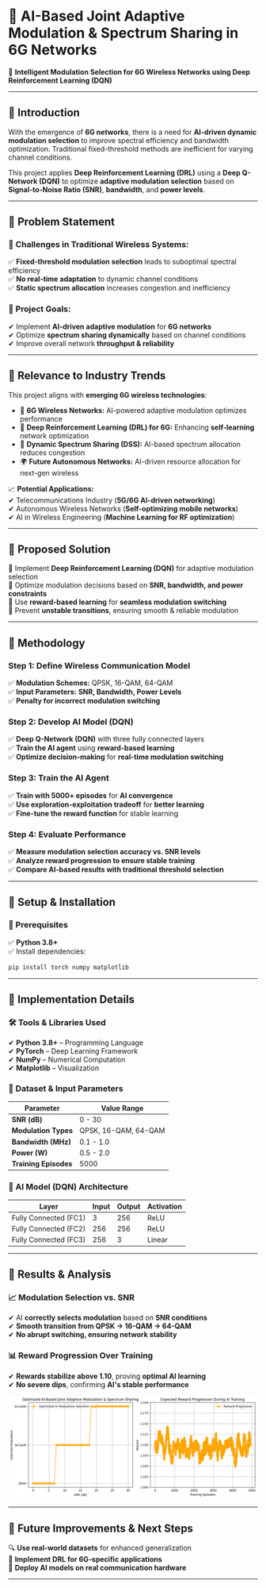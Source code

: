 # 📡 AI-Based Joint Adaptive Modulation & Spectrum Sharing in 6G Networks

🚀 **Intelligent Modulation Selection for 6G Wireless Networks using Deep Reinforcement Learning (DQN)**  

---

## 📌 Introduction
With the emergence of **6G networks**, there is a need for **AI-driven dynamic modulation selection** to improve spectral efficiency and bandwidth optimization. Traditional fixed-threshold methods are inefficient for varying channel conditions.

This project applies **Deep Reinforcement Learning (DRL)** using a **Deep Q-Network (DQN)** to optimize **adaptive modulation selection** based on **Signal-to-Noise Ratio (SNR)**, **bandwidth**, and **power levels**.

---

## 📌 Problem Statement
### 🚨 Challenges in Traditional Wireless Systems:
✅ **Fixed-threshold modulation selection** leads to suboptimal spectral efficiency  
✅ **No real-time adaptation** to dynamic channel conditions  
✅ **Static spectrum allocation** increases congestion and inefficiency  

### 🎯 Project Goals:
✔ Implement **AI-driven adaptive modulation** for **6G networks**  
✔ Optimize **spectrum sharing dynamically** based on channel conditions  
✔ Improve overall network **throughput & reliability**  

---

## 📌 Relevance to Industry Trends
This project aligns with **emerging 6G wireless technologies**:
- 📡 **6G Wireless Networks:** AI-powered adaptive modulation optimizes performance  
- 🤖 **Deep Reinforcement Learning (DRL) for 6G:** Enhancing **self-learning** network optimization  
- 📶 **Dynamic Spectrum Sharing (DSS):** AI-based spectrum allocation reduces congestion  
- 🌍 **Future Autonomous Networks:** AI-driven resource allocation for next-gen wireless  

📈 **Potential Applications:**  
✔ Telecommunications Industry (**5G/6G AI-driven networking**)  
✔ Autonomous Wireless Networks (**Self-optimizing mobile networks**)  
✔ AI in Wireless Engineering (**Machine Learning for RF optimization**)  

---

## 📌 Proposed Solution
🔹 Implement **Deep Reinforcement Learning (DQN)** for adaptive modulation selection  
🔹 Optimize modulation decisions based on **SNR, bandwidth, and power constraints**  
🔹 Use **reward-based learning** for **seamless modulation switching**  
🔹 Prevent **unstable transitions**, ensuring smooth & reliable modulation  

---

## 📌 Methodology
### **Step 1: Define Wireless Communication Model**
✅ **Modulation Schemes:** QPSK, 16-QAM, 64-QAM  
✅ **Input Parameters:** **SNR, Bandwidth, Power Levels**  
✅ **Penalty for incorrect modulation switching**  

### **Step 2: Develop AI Model (DQN)**
✅ **Deep Q-Network (DQN)** with three fully connected layers  
✅ **Train the AI agent** using **reward-based learning**  
✅ **Optimize decision-making** for **real-time modulation switching**  

### **Step 3: Train the AI Agent**
✅ **Train with 5000+ episodes** for **AI convergence**  
✅ **Use exploration-exploitation tradeoff** for **better learning**  
✅ **Fine-tune the reward function** for stable learning  

### **Step 4: Evaluate Performance**
✅ **Measure modulation selection accuracy vs. SNR levels**  
✅ **Analyze reward progression to ensure stable training**  
✅ **Compare AI-based results with traditional threshold selection**  

---

## 📌 Setup & Installation
### **🔧 Prerequisites**
✅ **Python 3.8+**  
✅ Install dependencies:
```bash
pip install torch numpy matplotlib
```

---

## 📌 Implementation Details
### **🛠 Tools & Libraries Used**
✔ **Python 3.8+** – Programming Language  
✔ **PyTorch** – Deep Learning Framework  
✔ **NumPy** – Numerical Computation  
✔ **Matplotlib** – Visualization  



### **📡 Dataset & Input Parameters**
| **Parameter** | **Value Range** |
|--------------|---------------|
| **SNR (dB)** | 0 - 30 |
| **Modulation Types** | QPSK, 16-QAM, 64-QAM |
| **Bandwidth (MHz)** | 0.1 - 1.0 |
| **Power (W)** | 0.5 - 2.0 |
| **Training Episodes** | 5000 |

### **🧠 AI Model (DQN) Architecture**
| **Layer** | **Input** | **Output** | **Activation** |
|-----------|----------|-----------|--------------|
| Fully Connected (FC1) | 3 | 256 | ReLU |
| Fully Connected (FC2) | 256 | 256 | ReLU |
| Fully Connected (FC3) | 256 | 3 | Linear |

---

## 📌 Results & Analysis
### **📈 Modulation Selection vs. SNR**
✔ AI **correctly selects modulation** based on **SNR conditions**  
✔ **Smooth transition from QPSK → 16-QAM → 64-QAM**  
✔ **No abrupt switching, ensuring network stability**  


### **📊 Reward Progression Over Training**
✔ **Rewards stabilize above 1.10**, proving **optimal AI learning**  
✔ **No severe dips**, confirming **AI's stable performance**  

![Modulation AI](results/Modulation_AI.png)

---

## 📌 Future Improvements & Next Steps
🔍 **Use real-world datasets** for enhanced generalization  
📡 **Implement DRL for 6G-specific applications**  
🧠 **Deploy AI models on real communication hardware**  

---

